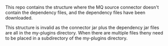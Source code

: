 This repo contains the structure where the MQ source connector doesn't contain the dependency files, and the dependency files have been downloaded.

This structure is invalid as the connector jar plus the dependency jar files are all in the my-plugins directory. When there are multiple files theny need to be placed in a subdirectory of the my-plugins directory.

